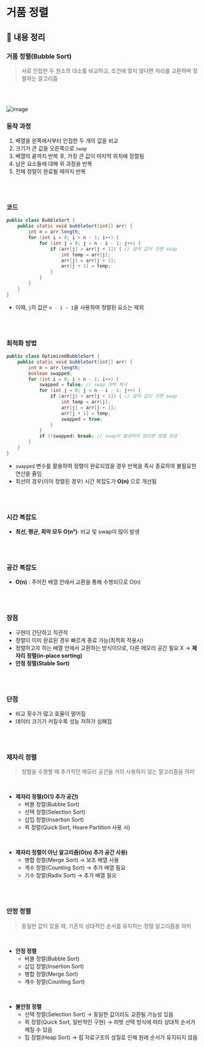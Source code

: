 # 거품 정렬

## 📌 내용 정리


### 거품 정렬(Bubble Sort)
> 서로 인접한 두 원소의 대소를 비교하고, 조건에 맞지 않다면 자리를 교환하며 정렬하는 알고리즘

<br>
<br>

![image](https://github.com/user-attachments/assets/aaecec36-c177-41fb-be8a-3a7508de2ef9)
### 동작 과정
1. 배열을 왼쪽에서부터 인접한 두 개의 값을 비교
2. 크기가 큰 값을 오른쪽으로 `swap`
3. 배열의 끝까지 반복 후, 가장 큰 값이 마지막 위치에 정렬됨
4. 남은 요소들에 대해 위 과정을 반복
5. 전체 정렬이 완료될 때까지 반복

<br>
<br>

### 코드
```java
public class BubbleSort {
    public static void bubbleSort(int[] arr) {
        int n = arr.length;
        for (int i = 0; i < n - 1; i++) {
            for (int j = 0; j < n - i - 1; j++) {
                if (arr[j] > arr[j + 1]) { // 앞의 값이 크면 swap
                    int temp = arr[j];
                    arr[j] = arr[j + 1];
                    arr[j + 1] = temp;
                }
            }
        }
    }
}
```
- 이때, `j`의 값은 `n - i - 1`을 사용하여 정렬된 요소는 제외

<br>
<br>

### 최적화 방법
```java
public class OptimizedBubbleSort {
    public static void bubbleSort(int[] arr) {
        int n = arr.length;
        boolean swapped;
        for (int i = 0; i < n - 1; i++) {
            swapped = false; // swap 여부 체크
            for (int j = 0; j < n - i - 1; j++) {
                if (arr[j] > arr[j + 1]) { // 앞의 값이 크면 swap
                    int temp = arr[j];
                    arr[j] = arr[j + 1];
                    arr[j + 1] = temp;
                    swapped = true;
                }
            }
            if (!swapped) break; // swap이 발생하지 않으면 정렬 완료
        }
    }
}
```
- `swapped` 변수를 활용하여 정렬이 완료되었을 경우 반복을 즉시 종료하여 불필요한 연산을 줄임
- 최선의 경우(이미 정렬된 경우) 시간 복잡도가 **O(n)** 으로 개선됨

<br>
<br>

### 시간 복잡도
- **최선, 평균, 최악 모두 O(n²)**: 비교 및 swap이 많이 발생

<br>
<br>

### 공간 복잡도
- **O(n)** : 주어진 배열 안에서 교환을 통해 수행되므로 O(n)

<br>
<br>


### 장점
- 구현이 간단하고 직관적
- 정렬이 이미 완료된 경우 빠르게 종료 가능(최적화 적용시)
- 정렬하고자 하는 배열 안에서 교환하는 방식이므로, 다른 메모리 공간 필요 X -> **제자리 정렬(in-place sorting)**
- **안정 정렬(Stable Sort)**

<br>
<br>

### 단점
- 비교 횟수가 많고 효율이 떨어짐
- 데이터 크기가 커질수록 성능 저하가 심해짐

<br>
<br>

### 제자리 정렬
> 정렬을 수행할 때 추가적인 메모리 공간을 거의 사용하지 않는 알고리즘을 의미
<br>

- **제자리 정렬(O(1) 추가 공간)**
  - 버블 정렬(Bubble Sort)
  - 선택 정렬(Selection Sort)
  - 삽입 정렬(Insertion Sort)
  - 퀵 정렬(Quick Sort, Hoare Partition 사용 시)
    
<br>

- **제자리 정렬이 아닌 알고리즘(O(n) 추가 공간 사용)**
  - 병합 정렬(Merge Sort) → 보조 배열 사용
  - 계수 정렬(Counting Sort) → 추가 배열 필요
  - 기수 정렬(Radix Sort) → 추가 배열 필요

<br>
<br>

### 안정 정렬
> 동일한 값이 있을 때, 기존의 상대적인 순서를 유지하는 정렬 알고리즘을 의미
<br>

- **안정 정렬**
  - 버블 정렬(Bubble Sort)
  - 삽입 정렬(Insertion Sort)
  - 병합 정렬(Merge Sort)
  - 계수 정렬(Counting Sort)

<br>

- **불안정 정렬**
  - 선택 정렬(Selection Sort) → 동일한 값이라도 교환될 가능성 있음
  - 퀵 정렬(Quick Sort, 일반적인 구현) → 피벗 선택 방식에 따라 상대적 순서가 깨질 수 있음
  - 힙 정렬(Heap Sort) → 힙 자료구조의 성질로 인해 원래 순서가 유지되지 않음

<br>
<br>
